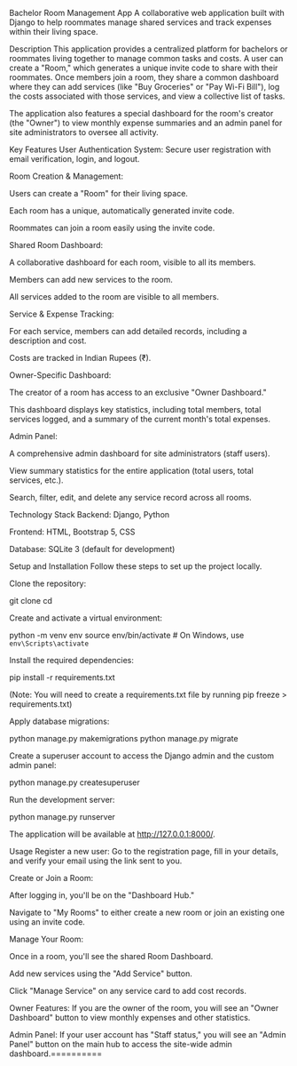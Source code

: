 Bachelor Room Management App
A collaborative web application built with Django to help roommates manage shared services and track expenses within their living space.

Description
This application provides a centralized platform for bachelors or roommates living together to manage common tasks and costs. A user can create a "Room," which generates a unique invite code to share with their roommates. Once members join a room, they share a common dashboard where they can add services (like "Buy Groceries" or "Pay Wi-Fi Bill"), log the costs associated with those services, and view a collective list of tasks.

The application also features a special dashboard for the room's creator (the "Owner") to view monthly expense summaries and an admin panel for site administrators to oversee all activity.

Key Features
User Authentication System: Secure user registration with email verification, login, and logout.

Room Creation & Management:

Users can create a "Room" for their living space.

Each room has a unique, automatically generated invite code.

Roommates can join a room easily using the invite code.

Shared Room Dashboard:

A collaborative dashboard for each room, visible to all its members.

Members can add new services to the room.

All services added to the room are visible to all members.

Service & Expense Tracking:

For each service, members can add detailed records, including a description and cost.

Costs are tracked in Indian Rupees (₹).

Owner-Specific Dashboard:

The creator of a room has access to an exclusive "Owner Dashboard."

This dashboard displays key statistics, including total members, total services logged, and a summary of the current month's total expenses.

Admin Panel:

A comprehensive admin dashboard for site administrators (staff users).

View summary statistics for the entire application (total users, total services, etc.).

Search, filter, edit, and delete any service record across all rooms.

Technology Stack
Backend: Django, Python

Frontend: HTML, Bootstrap 5, CSS

Database: SQLite 3 (default for development)

Setup and Installation
Follow these steps to set up the project locally.

Clone the repository:

git clone <your-repository-url>
cd <project-directory>

Create and activate a virtual environment:

python -m venv env
source env/bin/activate  # On Windows, use `env\Scripts\activate`

Install the required dependencies:

pip install -r requirements.txt

(Note: You will need to create a requirements.txt file by running pip freeze > requirements.txt)

Apply database migrations:

python manage.py makemigrations
python manage.py migrate

Create a superuser account to access the Django admin and the custom admin panel:

python manage.py createsuperuser

Run the development server:

python manage.py runserver

The application will be available at http://127.0.0.1:8000/.

Usage
Register a new user: Go to the registration page, fill in your details, and verify your email using the link sent to you.

Create or Join a Room:

After logging in, you'll be on the "Dashboard Hub."

Navigate to "My Rooms" to either create a new room or join an existing one using an invite code.

Manage Your Room:

Once in a room, you'll see the shared Room Dashboard.

Add new services using the "Add Service" button.

Click "Manage Service" on any service card to add cost records.

Owner Features: If you are the owner of the room, you will see an "Owner Dashboard" button to view monthly expenses and other statistics.

Admin Panel: If your user account has "Staff status," you will see an "Admin Panel" button on the main hub to access the site-wide admin dashboard.==========
